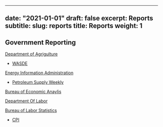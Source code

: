 
---
date: "2021-01-01"
draft: false
excerpt: Reports
subtitle:
slug: reports
title: Reports
weight: 1
---

## Government Reporting

[Department of Agrigulture](https://www.usda.gov/)<br>
+ [WASDE](https://www.usda.gov/oce/commodity/wasde)

[Energy Information Administration](https://www.eia.gov/)<br>
+ [Petroleum Supply Weekly](https://www.eia.gov/petroleum/supply/weekly/)

[Bureau of Economic Anaylis](https://www.bea.gov/)<br>

[Department Of Labor](https://www.dol.gov/newsroom/economicdata)<br>

[Bureau of Labor Statistics](https://www.bls.gov)
+ [CPI](https://www.bls.gov/cpi/)